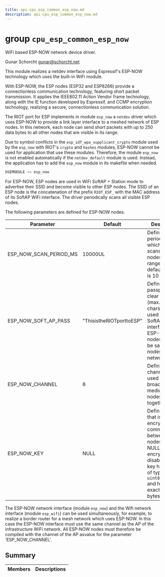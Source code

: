 ```yaml
---
title: api-cpu_esp_common_esp_now.md
description: api-cpu_esp_common_esp_now.md
---
```

# group `cpu_esp_common_esp_now` 

WiFi based ESP-NOW network device driver.

Gunar Schorcht [gunar@schorcht.net](mailto:gunar@schorcht.net)

This module realizes a netdev interface using Espressif's ESP-NOW technology which uses the built-in WiFi module.

With ESP-NOW, the ESP nodes (ESP32 and ESP8266) provide a connectionless communication technology, featuring short packet transmission. It applies the IEEE802.11 Action Vendor frame technology, along with the IE function developed by Espressif, and CCMP encryption technology, realizing a secure, connectionless communication solution.

The RIOT port for ESP implements in module `esp_now` a `netdev` driver which uses ESP-NOW to provide a link layer interface to a meshed network of ESP nodes. In this network, each node can send short packets with up to 250 data bytes to all other nodes that are visible in its range.

Due to symbol conflicts in the `esp_idf_wpa_supplicant_crypto` module used by the `esp_now` with RIOT's `crypto` and `hashes` modules, ESP-NOW cannot be used for application that use these modules. Therefore, the module `esp_now` is not enabled automatically if the `netdev_default` module is used. Instead, the application has to add the `esp_now` module in its makefile when needed.
```cpp
USEMODULE += esp_now
```

For ESP-NOW, ESP nodes are used in WiFi SoftAP + Station mode to advertise their SSID and become visible to other ESP nodes. The SSID of an ESP node is the concatenation of the prefix `RIOT_ESP_` with the MAC address of its SoftAP WiFi interface. The driver periodically scans all visible ESP nodes.

The following parameters are defined for ESP-NOW nodes.

Parameter   |Default   |Description
--------- | --------- | ---------
ESP_NOW_SCAN_PERIOD_MS   |10000UL   |Defines the period in ms at which an node scans for other nodes in its range. The default period is 10 s.
ESP_NOW_SOFT_AP_PASS   |"ThisistheRIOTporttoESP"   |Defines the passphrase as clear text (max. 64 chars) that is used for the SoftAP interface of ESP-NOW nodes. It has to be same for all nodes in one network.
ESP_NOW_CHANNEL   |6   |Defines the channel that is used as the broadcast medium by all nodes together.
ESP_NOW_KEY   |NULL   |Defines a key that is used for encrypted communication between nodes. If it is NULL, encryption is disabled. The key has to be of type `uint8_t[16]` and has to be exactly 16 bytes long.

The ESP-NOW network interface (module `esp_now`) and the Wifi network interface (module `esp_wifi`) can be used simultaneously, for example, to realize a border router for a mesh network which uses ESP-NOW. In this case the ESP-NOW interface must use the same channel as the AP of the infrastructure WiFi network. All ESP-NOW nodes must therefore be compiled with the channel of the AP asvalue for the parameter 'ESP_NOW_CHANNEL'.

## Summary

 Members                        | Descriptions                                
--------------------------------|---------------------------------------------

